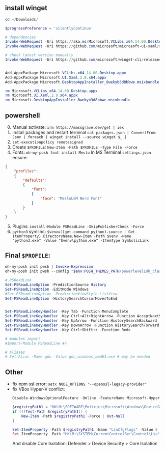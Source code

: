 ## install winget 

```ps1
cd ~/Downloads/

$progressPreference = 'silentlyContinue'

# dependencies
Invoke-WebRequest -Uri https://aka.ms/Microsoft.VCLibs.x64.14.00.Desktop.appx -OutFile Microsoft.VCLibs.x64.14.00.Desktop.appx
Invoke-WebRequest -Uri https://github.com/microsoft/microsoft-ui-xaml/releases/download/v2.8.6/Microsoft.UI.Xaml.2.8.x64.appx -OutFile Microsoft.UI.Xaml.2.8.x64.appx

# check latest version manually
Invoke-WebRequest -Uri https://github.com/microsoft/winget-cli/releases/latest/download/Microsoft.DesktopAppInstaller_8wekyb3d8bbwe.msixbundle -OutFile Microsoft.DesktopAppInstaller_8wekyb3d8bbwe.msixbundle


Add-AppxPackage Microsoft.VCLibs.x64.14.00.Desktop.appx
Add-AppxPackage Microsoft.UI.Xaml.2.8.x64.appx
Add-AppxPackage Microsoft.DesktopAppInstaller_8wekyb3d8bbwe.msixbundle

rm Microsoft.VCLibs.x64.14.00.Desktop.appx
rm Microsoft.UI.Xaml.2.8.x64.appx
rm Microsoft.DesktopAppInstaller_8wekyb3d8bbwe.msixbundle
```

## powershell

0. Manual activate: `irm https://massgrave.dev/get | iex`
1. Install packages and restart terminal `cat packages.json | ConvertFrom-Json | foreach { winget install --source winget $_ }`
2. `set-executionpolicy remotesigned`
3. Create `$PROFILE`: `New-Item -Path $PROFILE -Type File -Force`
4. Fonts:
`oh-my-posh font install Meslo`
In MS Terminal `settings.json` ensure:
```json
{
    "profiles":
    {
        "defaults":
        {
            "font":
            {
                "face": "MesloLGM Nerd Font"
            }
        }
    }
}
```
5. Plugins:
`install-Module PSReadLine -SkipPublisherCheck -Force`
6. `python3` symlinc:
`$venv=((get-command python).source | Get-ItemProperty).DirectoryName;New-Item -Path $venv -Name "python3.exe" -Value "$venv\python.exe" -ItemType SymbolicLink`


## Final `$PROFILE`:
```ps1
oh-my-posh init pwsh | Invoke-Expression
oh-my-posh init pwsh --config "$env:POSH_THEMES_PATH/powerlevel10k_classic.omp.json" | Invoke-Expression

# PSReadLine
Set-PSReadLineOption -PredictionSource History
Set-PSReadLineOption -EditMode Windows
#Set-PSReadLineOption -PredictionViewStyle ListView
Set-PSReadLineOption -HistorySearchCursorMovesToEnd


Set-PSReadLineKeyHandler -Key Tab -Function MenuComplete
Set-PSReadLineKeyHandler -Key Ctrl+Alt+RightArrow -Function AcceptNextSuggestionWord
Set-PSReadLineKeyHandler -Key UpArrow -Function HistorySearchBackward
Set-PSReadLineKeyHandler -Key DownArrow -Function HistorySearchForward
Set-PSReadLineKeyHandler -Key Ctrl+Shift+z -Function Redo

# modules import
#Import-Module PSReadLine #?

# Aliases
# Set-Alias -Name gdu -Value gdu_windows_amd64.exe # may be needed
```

## Other
- fix npm ssl error: `setx NODE_OPTIONS "--openssl-legacy-provider"`
- fix VBox Hyper-V conflict:
    ```ps1
    Disable-WindowsOptionalFeature -Online -FeatureName Microsoft-Hyper-V-Hypervisor

    $registryPath1 = "HKLM:\SOFTWARE\Policies\Microsoft\Windows\DeviceGuard"
    if (!(Test-Path $registryPath1)) {
        New-Item -Path $registryPath1 -Force | Out-Null
    }

    Set-ItemProperty -Path $registryPath1 -Name "LsaCfgFlags" -Value 0
    Set-ItemProperty -Path "HKLM:\SYSTEM\CurrentControlSet\Control\Lsa" -Name "LsaCfgFlags" -Value 0
    ```
    And disable Core Isolation: Defender > Device Security > Core Isolation